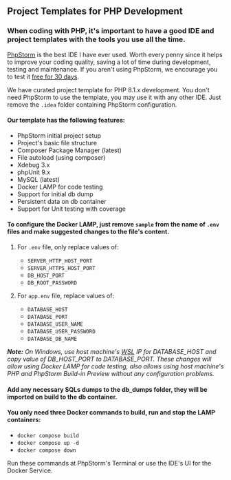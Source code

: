 ## Project Templates for PHP Development

### When coding with PHP, it's important to have a good IDE and project templates with the tools you use all the time.

[PhpStorm](https://www.jetbrains.com/phpstorm/) is the best IDE I have ever used. Worth every penny since it helps to
improve your coding quality, saving a lot
of time during development, testing and maintenance. If you aren't using PhpStorm, we encourage you to test it [free for
30 days](https://www.jetbrains.com/phpstorm/download/#section=windows).

We have curated project template for PHP 8.1.x development. You don't need PhpStorm to use the template, you may use it
with any other IDE. Just remove the `.idea` folder containing PhpStorm configuration.

#### Our template has the following features:

- PhpStorm initial project setup
- Project's basic file structure
- Composer Package Manager (latest)
- File autoload (using composer)
- Xdebug 3.x
- phpUnit 9.x
- MySQL (latest)
- Docker LAMP for code testing
- Support for initial db dump
- Persistent data on db container
- Support for Unit testing with coverage

#### To configure the Docker LAMP, just remove `sample` from the name of `.env` files and make suggested changes to the file's content.

1. For `.env` file, only replace values of:
    - `SERVER_HTTP_HOST_PORT`
    - `SERVER_HTTPS_HOST_PORT`
    - `DB_HOST_PORT`
    - `DB_ROOT_PASSWORD`

2. For `app.env` file, replace values of:
    - `DATABASE_HOST`
    - `DATABASE_PORT`
    - `DATABASE_USER_NAME`
    - `DATABASE_USER_PASSWORD`
    - `DATABASE_DB_NAME`

***Note:** On Windows, use host machine's [WSL](https://learn.microsoft.com/en-us/windows/wsl/about) IP for
DATABASE_HOST
and copy value of DB_HOST_PORT to DATABASE_PORT. These changes will allow using Docker LAMP for code testing, also
allows using host machine's PHP and PhpStorm Build-in Preview without any configuration problems.*

#### Add any necessary SQLs dumps to the db_dumps folder, they will be imported on build to the db container.

#### You only need three Docker commands to build, run and stop the LAMP containers:

- `docker compose build`
- `docker compose up -d`
- `docker compose down`

Run these commands at PhpStorm's Terminal or use the IDE's UI for the Docker Service.